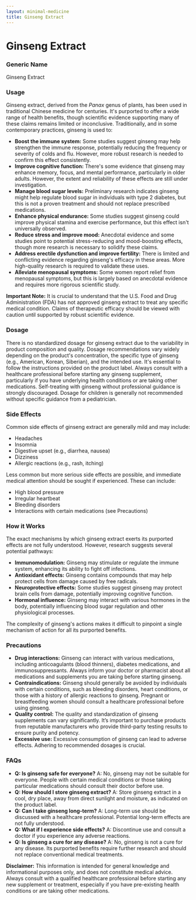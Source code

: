 ```yaml
---
layout: minimal-medicine
title: Ginseng Extract
---
```


# Ginseng Extract
### Generic Name
Ginseng Extract

### Usage

Ginseng extract, derived from the *Panax* genus of plants, has been used in traditional Chinese medicine for centuries.  It's purported to offer a wide range of health benefits, though scientific evidence supporting many of these claims remains limited or inconclusive.  Traditionally, and in some contemporary practices, ginseng is used to:

* **Boost the immune system:**  Some studies suggest ginseng may help strengthen the immune response, potentially reducing the frequency or severity of colds and flu. However, more robust research is needed to confirm this effect consistently.
* **Improve cognitive function:** There's some evidence that ginseng may enhance memory, focus, and mental performance, particularly in older adults.  However, the extent and reliability of these effects are still under investigation.
* **Manage blood sugar levels:**  Preliminary research indicates ginseng might help regulate blood sugar in individuals with type 2 diabetes, but this is not a proven treatment and should not replace prescribed medications.
* **Enhance physical endurance:** Some studies suggest ginseng could improve physical stamina and exercise performance, but this effect isn't universally observed.
* **Reduce stress and improve mood:**  Anecdotal evidence and some studies point to potential stress-reducing and mood-boosting effects, though more research is necessary to solidify these claims.
* **Address erectile dysfunction and improve fertility:**  There is limited and conflicting evidence regarding ginseng's efficacy in these areas. More high-quality research is required to validate these uses.
* **Alleviate menopausal symptoms:**  Some women report relief from menopausal symptoms, but this is largely based on anecdotal evidence and requires more rigorous scientific study.


**Important Note:**  It is crucial to understand that the U.S. Food and Drug Administration (FDA) has not approved ginseng extract to treat any specific medical condition.  Claims of therapeutic efficacy should be viewed with caution until supported by robust scientific evidence.


### Dosage

There is no standardized dosage for ginseng extract due to the variability in product composition and quality.  Dosage recommendations vary widely depending on the product's concentration, the specific type of ginseng (e.g., American, Korean, Siberian), and the intended use.  It's essential to follow the instructions provided on the product label.  Always consult with a healthcare professional before starting any ginseng supplement, particularly if you have underlying health conditions or are taking other medications.  Self-treating with ginseng without professional guidance is strongly discouraged.  Dosage for children is generally not recommended without specific guidance from a pediatrician.


### Side Effects

Common side effects of ginseng extract are generally mild and may include:

* Headaches
* Insomnia
* Digestive upset (e.g., diarrhea, nausea)
* Dizziness
* Allergic reactions (e.g., rash, itching)


Less common but more serious side effects are possible, and immediate medical attention should be sought if experienced.  These can include:

* High blood pressure
* Irregular heartbeat
* Bleeding disorders
* Interactions with certain medications (see Precautions)


### How it Works

The exact mechanisms by which ginseng extract exerts its purported effects are not fully understood.  However, research suggests several potential pathways:

* **Immunomodulation:** Ginseng may stimulate or regulate the immune system, enhancing its ability to fight off infections.
* **Antioxidant effects:** Ginseng contains compounds that may help protect cells from damage caused by free radicals.
* **Neuroprotective effects:** Some studies suggest ginseng may protect brain cells from damage, potentially improving cognitive function.
* **Hormonal influence:** Ginseng may interact with various hormones in the body, potentially influencing blood sugar regulation and other physiological processes.


The complexity of ginseng's actions makes it difficult to pinpoint a single mechanism of action for all its purported benefits.


### Precautions

* **Drug interactions:** Ginseng can interact with various medications, including anticoagulants (blood thinners), diabetes medications, and immunosuppressants.  Always inform your doctor or pharmacist about all medications and supplements you are taking before starting ginseng.
* **Contraindications:**  Ginseng should generally be avoided by individuals with certain conditions, such as bleeding disorders, heart conditions, or those with a history of allergic reactions to ginseng. Pregnant or breastfeeding women should consult a healthcare professional before using ginseng.
* **Quality control:**  The quality and standardization of ginseng supplements can vary significantly. It’s important to purchase products from reputable manufacturers who provide third-party testing results to ensure purity and potency.
* **Excessive use:**  Excessive consumption of ginseng can lead to adverse effects. Adhering to recommended dosages is crucial.


### FAQs

* **Q: Is ginseng safe for everyone?** A: No, ginseng may not be suitable for everyone. People with certain medical conditions or those taking particular medications should consult their doctor before use.
* **Q: How should I store ginseng extract?** A: Store ginseng extract in a cool, dry place, away from direct sunlight and moisture, as indicated on the product label.
* **Q: Can I take ginseng long-term?** A: Long-term use should be discussed with a healthcare professional.  Potential long-term effects are not fully understood.
* **Q: What if I experience side effects?** A:  Discontinue use and consult a doctor if you experience any adverse reactions.
* **Q:  Is ginseng a cure for any disease?** A: No, ginseng is not a cure for any disease.  Its purported benefits require further research and should not replace conventional medical treatments.


**Disclaimer:** This information is intended for general knowledge and informational purposes only, and does not constitute medical advice. Always consult with a qualified healthcare professional before starting any new supplement or treatment, especially if you have pre-existing health conditions or are taking other medications.
